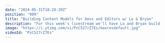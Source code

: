 ```yaml
---
date: "2024-05-31T18:28:39Z"
position: "009"
title: "Building Content Models for Devs and Editors w/ Lo & Bryan"
description: "For this week's livestream we'll have Lo and Bryan build content models for devs & editors. We'll take a look at web.dev from Google and discuss how we'd structure content models for that design and the real-world ramifications.\n\nAsk us any questions in the chat and join the community: https://slack.hygraph.com"
image: "https://i.ytimg.com/vi/PzC527rZ7Es/maxresdefault.jpg"
videoId: "PzC527rZ7Es"
---
```


